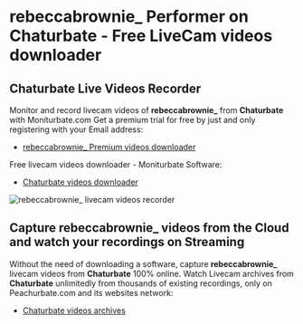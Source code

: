 # rebeccabrownie_ Performer on Chaturbate - Free LiveCam videos downloader

## Chaturbate Live Videos Recorder

Monitor and record livecam videos of **rebeccabrownie_** from **Chaturbate** with Moniturbate.com
Get a premium trial for free by just and only registering with your Email address:
* [rebeccabrownie_ Premium videos downloader](https://moniturbate.com/request-demo-licence-key.html)

Free livecam videos downloader - Moniturbate Software:
* [Chaturbate videos downloader](https://moniturbate.com/moniturbate-download-software.html)

![rebeccabrownie_ livecam videos recorder](https://peachurnet.com/templates/moniturbate-software.png)


## Capture rebeccabrownie_ videos from the Cloud and watch your recordings on Streaming

Without the need of downloading a software, capture **rebeccabrownie_** livecam videos from **Chaturbate** 100% online.
Watch Livecam archives from **Chaturbate** unlimitedly from thousands of existing recordings, only on Peachurbate.com and its websites network:
* [Chaturbate videos archives](https://peachurnet.com/)